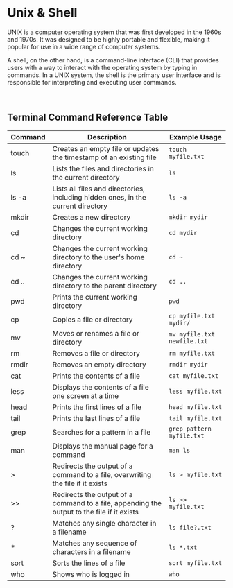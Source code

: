 # **Unix & Shell** 

UNIX is a computer operating system that was first developed in the 1960s and 1970s. It was designed to be highly portable and flexible, making it popular for use in a wide range of computer systems.

A shell, on the other hand, is a command-line interface (CLI) that provides users with a way to interact with the operating system by typing in commands. In a UNIX system, the shell is the primary user interface and is responsible for interpreting and executing user commands.

<br>

## **Terminal Command Reference Table**
| Command | Description | Example Usage |
| ------- | ----------- | ------------- |
| touch   | Creates an empty file or updates the timestamp of an existing file | `touch myfile.txt` |
| ls      | Lists the files and directories in the current directory | `ls` |
| ls -a   | Lists all files and directories, including hidden ones, in the current directory | `ls -a` |
| mkdir   | Creates a new directory | `mkdir mydir` |
| cd      | Changes the current working directory | `cd mydir` |
| cd ~    | Changes the current working directory to the user's home directory | `cd ~` |
| cd ..   | Changes the current working directory to the parent directory | `cd ..` |
| pwd     | Prints the current working directory | `pwd` |
| cp      | Copies a file or directory | `cp myfile.txt mydir/` |
| mv      | Moves or renames a file or directory | `mv myfile.txt newfile.txt` |
| rm      | Removes a file or directory | `rm myfile.txt` |
| rmdir   | Removes an empty directory | `rmdir mydir` |
| cat     | Prints the contents of a file | `cat myfile.txt` |
| less    | Displays the contents of a file one screen at a time | `less myfile.txt` |
| head    | Prints the first lines of a file | `head myfile.txt` |
| tail    | Prints the last lines of a file | `tail myfile.txt` |
| grep    | Searches for a pattern in a file | `grep pattern myfile.txt` |
| man     | Displays the manual page for a command | `man ls` |
| >       | Redirects the output of a command to a file, overwriting the file if it exists | `ls > myfile.txt` |
| >>      | Redirects the output of a command to a file, appending the output to the file if it exists | `ls >> myfile.txt` |
| ?       | Matches any single character in a filename | `ls file?.txt` |
| *       | Matches any sequence of characters in a filename | `ls *.txt` |
| sort    | Sorts the lines of a file | `sort myfile.txt` |
| who     | Shows who is logged in | `who` |

